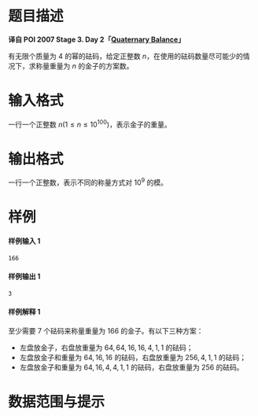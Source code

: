 
# 题目描述

**译自 POI 2007 Stage 3. Day 2「[Quaternary Balance](https://szkopul.edu.pl/problemset/problem/5UgslCU-C5vsermqgJGm_C5A/site/?key=statement)」**

有无限个质量为 $4$ 的幂的砝码，给定正整数 $n$，在使用的砝码数量尽可能少的情况下，求称量重量为 $n$ 的金子的方案数。

# 输入格式

一行一个正整数 $n (1 \le n \le 10^{100})$，表示金子的重量。

# 输出格式

一行一个正整数，表示不同的称量方式对 $10^9$ 的模。

# 样例

#### 样例输入 1
```plain
166
```

#### 样例输出 1
```plain
3
```

#### 样例解释 1
至少需要 $7$ 个砝码来称量重量为 $166$ 的金子。有以下三种方案：
* 左盘放金子，右盘放重量为 $64, 64, 16, 16, 4, 1, 1$ 的砝码；
* 左盘放金子和重量为 $64, 16, 16$ 的砝码，右盘放重量为 $256, 4, 1, 1$ 的砝码；
* 左盘放金子和重量为 $64, 16, 4, 4, 1, 1$ 的砝码，右盘放重量为 $256$ 的砝码。

# 数据范围与提示



